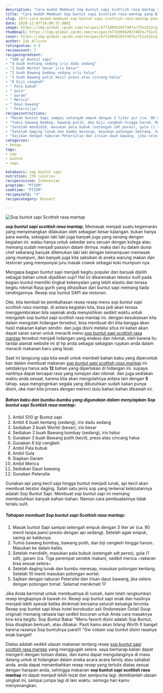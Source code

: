 ```yaml
---
description: "Cara mudah Membuat Sop buntut sapi Scottish rasa mantap yang Bisa Manjain Lidah"
title: "Cara mudah Membuat Sop buntut sapi Scottish rasa mantap yang Bisa Manjain Lidah"
slug: 1572-cara-mudah-membuat-sop-buntut-sapi-scottish-rasa-mantap-yang-bisa-manjain-lidah
date: 2020-12-07T10:09:37.880Z
image: https://img-global.cpcdn.com/recipes/b772d0562037487e/751x532cq70/sop-buntut-sapi-scottish-rasa-mantap-foto-resep-utama.jpg
thumbnail: https://img-global.cpcdn.com/recipes/b772d0562037487e/751x532cq70/sop-buntut-sapi-scottish-rasa-mantap-foto-resep-utama.jpg
cover: https://img-global.cpcdn.com/recipes/b772d0562037487e/751x532cq70/sop-buntut-sapi-scottish-rasa-mantap-foto-resep-utama.jpg
author: Ida Allison
ratingvalue: 4.9
reviewcount: 7
recipeingredient:
- "500 gr Buntut sapi"
- "4 buah kentang sedang iris dadu sedang"
- "2 buah Wortel besar iris besar"
- "2 buah Bawang bombay sedang iris halus"
- "3 buah Bawang putih kecil press atau cincang halus"
- "6 biji cengkeh"
- " Pala bubuk"
- " Gula"
- " Garam"
- " Merica"
- " Daun bawang"
- " Petersilie"
recipeinstructions:
- "Masak buntut Sapi sampai setengah empuk dengan 3 liter air (ca. 90 menit tanpa panci presto dengan api sedang). Setelah agak empuk, saring air kaldunya."
- "Tumis bawang bombay, bawang putih, dan biji cengkeh hingga harum. Masukan ke dalam kaldu."
- "Setelah mendidih, masukan pala bubuk (setengah sdt peres), gula (1 sdt), garam (ca. Tiga perempat sendok makan), sedikit merica ~takaran bisa sesuai selera~"
- "Setelah daging lunak dan bumbu meresap, masukan potongan kentang. Setelah 10 menit masukan potongan wortel."
- "Sajikan dengan taburan Petersilie dan irisan daun bawang, jika selera dengan potongan tomat. Selamat menikmati ♡"
categories:
- Resep
tags:
- sop
- buntut
- sapi

katakunci: sop buntut sapi 
nutrition: 276 calories
recipecuisine: Indonesian
preptime: "PT16M"
cooktime: "PT35M"
recipeyield: "4"
recipecategory: Dessert

---
```



![Sop buntut sapi Scottish rasa mantap](https://img-global.cpcdn.com/recipes/b772d0562037487e/751x532cq70/sop-buntut-sapi-scottish-rasa-mantap-foto-resep-utama.jpg)

<b><i>sop buntut sapi scottish rasa mantap</i></b>, Memasak menjadi suatu kegemaran yang menyenangkan dilakukan oleh sebagian besar kalangan. bukan hanya para wanita, sebagian laki laki juga banyak juga yang senang dengan kegiatan ini. walau hanya untuk sekedar seru seruan dengan kolega atau memang sudah menjadi passion dalam dirinya. maka dari itu dalam dunia chef sekarang banyak ditemukan laki laki dengan kemampuan memasak yang mumpuni, dan banyak juga kita saksikan di aneka warung makan dan restoran yang mempunyai juru masak cowok sebagai koki mumpuni nya.

Mengapa bagian buntut sapi menjadi begitu populer dan banyak dipilih sebagai bahan untuk dijadikan sup? Hal ini dikarenakan tekstur kulit pada bagian buntut memiliki tingkat kekenyalan yang lebih elastis dan terasa begitu nikmat Rasa gurih yang dihasilkan dari buntut sapi memang tiada tandingannya. Resep sop buntut SAPI ala restoran.

Oke, kita kembali ke pembahasan resep resep menu <i>sop buntut sapi scottish rasa mantap</i>. di antara kegiatan kita, bisa jadi akan terasa menggembirakan bila sejenak anda menyisihkan sedikit waktu untuk mengolah sop buntut sapi scottish rasa mantap ini. dengan kesuksesan kita dalam mengolah hidangan tersebut, bisa membuat diri kita bangga akan hasil makanan kalian sendiri. dan juga disini melalui situs ini kalian akan dapat saran saran untuk meracik menu <u>sop buntut sapi scottish rasa mantap</u> tersebut menjadi hidangan yang endess dan nikmat, oleh karena itu tandai alamat website ini di hp anda sebagai sebagian rujukan anda dalam meracik makanan baru yang lezat.


Saat ini langsung saja kita awali untuk membeli bahan baku yang diperuntuk kan dalam membuat makanan <u><i>sop buntut sapi scottish rasa mantap</i></u> ini. setidaknya harus ada <b>12</b> bahan yang diperlukan di hidangan ini. supaya nantinya dapat tercapai rasa yang lumayan dan nikmat. dan juga sediakan waktu anda sesaat, karena kita akan mengolahnya antara lain dengan <b>5</b> tahap. saya menginginkan segala yang dibutuhkan sudah kalian punya disini, oke mari kita proses dengan merinci dulu bahan bahan dibawah ini.

<!--inarticleads1-->

##### Bahan baku dan bumbu-bumbu yang digunakan dalam menyiapkan Sop buntut sapi Scottish rasa mantap:

1. Ambil 500 gr Buntut sapi
1. Ambil 4 buah kentang (sedang), iris dadu sedang
1. Sediakan 2 buah Wortel (besar), iris besar
1. Sediakan 2 buah Bawang bombay (sedang), iris halus
1. Gunakan 3 buah Bawang putih (kecil), press atau cincang halus
1. Gunakan 6 biji cengkeh
1. Ambil  Pala bubuk
1. Ambil  Gula
1. Siapkan  Garam
1. Ambil  Merica
1. Sediakan  Daun bawang
1. Gunakan  Petersilie


Gunakan api yang kecil saja hingga buntut menjadi lunak, api kecil akan membuat tekstur daging. Salah satu jenis sop yang terkenal kelezatannya adalah Sop Buntut Sapi. Membuat sop buntut sapi ini memang membutuhkan banyak bahan-bahan. Namun cara pembuatannya tidak terlalu sulit. 

<!--inarticleads2-->

##### Tahapan membuat Sop buntut sapi Scottish rasa mantap:

1. Masak buntut Sapi sampai setengah empuk dengan 3 liter air (ca. 90 menit tanpa panci presto dengan api sedang). Setelah agak empuk, saring air kaldunya.
1. Tumis bawang bombay, bawang putih, dan biji cengkeh hingga harum. Masukan ke dalam kaldu.
1. Setelah mendidih, masukan pala bubuk (setengah sdt peres), gula (1 sdt), garam (ca. Tiga perempat sendok makan), sedikit merica ~takaran bisa sesuai selera~
1. Setelah daging lunak dan bumbu meresap, masukan potongan kentang. Setelah 10 menit masukan potongan wortel.
1. Sajikan dengan taburan Petersilie dan irisan daun bawang, jika selera dengan potongan tomat. Selamat menikmati ♡


Jika Anda berminat untuk membuatnya di rumah, kami telah rangkumkan resep lengkapnya di bawah ini. Resep sop buntut sapi enak dan hasilnya menjadi lebih spesial ketika dinikmati bersama seluruh keluarga tercinta. Resep sop buntut sapi khas hotel borobudur asli (Indonesian Oxtail Soup original) memang rahasia tapi sedikit bocoran untuk Anda cara masaknya kira-kira begitu. Sop Buntut Bakar &#34;Menu favorit disini adalah Sop Buntut, bisa disajikan berkuah, atau dibakar. Pasti kamu akan bilang Worth It banget karena rasanya Sop buntutnya juara!!! &#34;Gw cobain sop buntut disini rasanya enak banget! 

Diatas adalah sedikit ulasan makanan tentang resep <u>sop buntut sapi scottish rasa mantap</u> yang menggugah selera. saya berharap kalian dapat mengerti dengan tulisan diatas, dan kamu dapat mengulanginya di masa datang untuk di hidangkan dalam aneka acara acara family atau sahabat anda. anda dapat menambahkan resep resep yang tertulis diatas sesuai dengan harapan anda, sehingga makanan <b>sop buntut sapi scottish rasa mantap</b> ini dapat menjadi lebih lezat dan sempurna lagi. demikianlah ulasan singkat ini, sampai jumpa lagi di lain waktu. semoga hari kamu menyenangkan.
